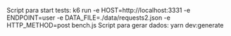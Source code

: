Script para start tests: k6 run -e HOST=http://localhost:3331 -e ENDPOINT=user -e DATA_FILE=./data/requests2.json -e HTTP_METHOD=post bench.js
Script para gerar dados: yarn dev:generate
